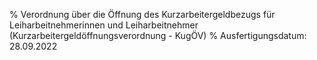 % Verordnung über die Öffnung des Kurzarbeitergeldbezugs für Leiharbeitnehmerinnen und Leiharbeitnehmer  (Kurzarbeitergeldöffnungsverordnung - KugÖV)
% Ausfertigungsdatum: 28.09.2022
 